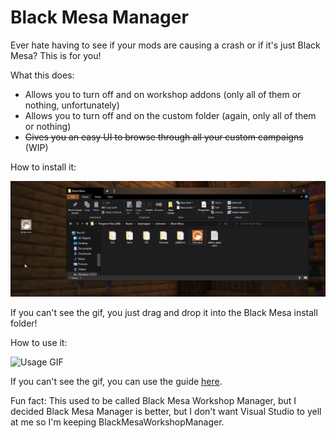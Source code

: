 # Black Mesa Manager

Ever hate having to see if your mods are causing a crash or if it's just Black Mesa? This is for you!

What this does:
* Allows you to turn off and on workshop addons (only all of them or nothing, unfortunately)
* Allows you to turn off and on the custom folder (again, only all of them or nothing)
* ~~Gives you an easy UI to browse through all your custom campaigns~~ (WIP)

How to install it:

![Installation GIF](https://raw.githubusercontent.com/thepwrtank18/BlackMesaWorkshopManager/master/howtoinstall.gif)

If you can't see the gif, you just drag and drop it into the Black Mesa install folder!

How to use it:

![Usage GIF](https://raw.githubusercontent.com/thepwrtank18/BlackMesaWorkshopManager/master/howtouse.gif)

If you can't see the gif, you can use the guide [here](https://github.com/thepwrtank18/BlackMesaWorkshopManager/blob/master/howtouse.md).

Fun fact: This used to be called Black Mesa Workshop Manager, but I decided Black Mesa Manager is better, but I don't want Visual Studio to yell at me so I'm keeping BlackMesaWorkshopManager.
